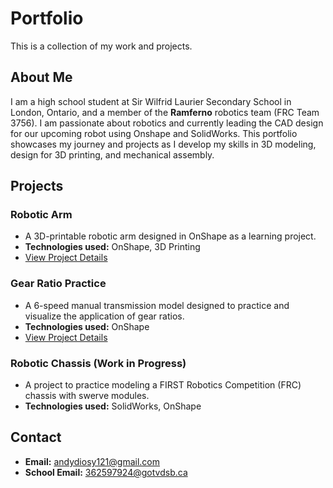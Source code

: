 # Portfolio

This is a collection of my work and projects.

## About Me
I am a high school student at Sir Wilfrid Laurier Secondary School in London, Ontario, and a member of the **Ramferno** robotics team (FRC Team 3756). I am passionate about robotics and currently leading the CAD design for our upcoming robot using Onshape and SolidWorks. This portfolio showcases my journey and projects as I develop my skills in 3D modeling, design for 3D printing, and mechanical assembly.

## Projects

### Robotic Arm
- A 3D-printable robotic arm designed in OnShape as a learning project.
- **Technologies used:** OnShape, 3D Printing
- [View Project Details](Robotic-Arm/README.md)

### Gear Ratio Practice
- A 6-speed manual transmission model designed to practice and visualize the application of gear ratios.
- **Technologies used:** OnShape
- [View Project Details](Manual-Transmission/README.md)

### Robotic Chassis (Work in Progress)
- A project to practice modeling a FIRST Robotics Competition (FRC) chassis with swerve modules.
- **Technologies used:** SolidWorks, OnShape

## Contact
- **Email:** andydiosy121@gmail.com
- **School Email:** 362597924@gotvdsb.ca
